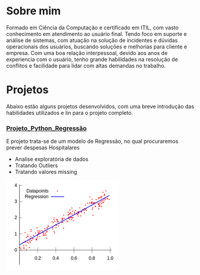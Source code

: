 # Sobre mim

Formado em Ciência da Computação e certificado em ITIL, com vasto conhecimento em atendimento ao usuário final. 
Tendo foco em suporte e análise de sistemas, com atuação na solução de incidentes e dúvidas operacionais dos usuários, buscando soluções e melhorias para cliente e empresa.
Com uma boa relação interpessoal, devido aos anos de experiencia com o usuário, tenho grande habilidades na resolução de conflitos e facilidade para lidar com altas demandas no trabalho.


# Projetos
Abaixo estão alguns projetos desenvolvidos, com uma breve introdução das habilidades utilizados e lin para o projeto completo.

### [Projeto_Python_Regressão](https://github.com/CandidoFernando/python)

E projeto trata-se de um modelo de Regressão, no qual procuraremos prever despesas Hospitalares

* Analise exploratória de dados
* Tratando Outliers
* Tratando valores missing


![](/LinearRegression2.png)

